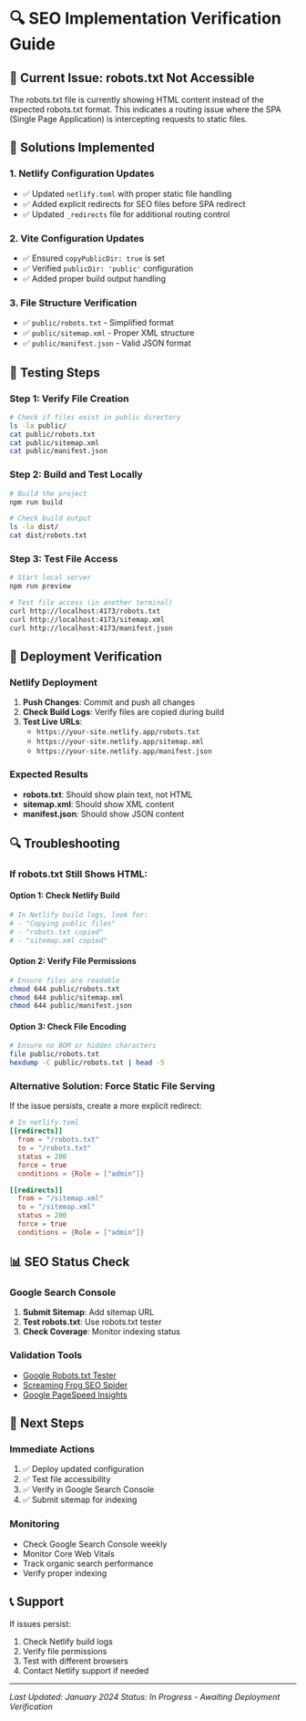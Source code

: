 # 🔍 SEO Implementation Verification Guide

## 🚨 Current Issue: robots.txt Not Accessible

The robots.txt file is currently showing HTML content instead of the expected robots.txt format. This indicates a routing issue where the SPA (Single Page Application) is intercepting requests to static files.

## 🔧 Solutions Implemented

### 1. **Netlify Configuration Updates**
- ✅ Updated `netlify.toml` with proper static file handling
- ✅ Added explicit redirects for SEO files before SPA redirect
- ✅ Updated `_redirects` file for additional routing control

### 2. **Vite Configuration Updates**
- ✅ Ensured `copyPublicDir: true` is set
- ✅ Verified `publicDir: 'public'` configuration
- ✅ Added proper build output handling

### 3. **File Structure Verification**
- ✅ `public/robots.txt` - Simplified format
- ✅ `public/sitemap.xml` - Proper XML structure
- ✅ `public/manifest.json` - Valid JSON format

## 🧪 Testing Steps

### **Step 1: Verify File Creation**
```bash
# Check if files exist in public directory
ls -la public/
cat public/robots.txt
cat public/sitemap.xml
cat public/manifest.json
```

### **Step 2: Build and Test Locally**
```bash
# Build the project
npm run build

# Check build output
ls -la dist/
cat dist/robots.txt
```

### **Step 3: Test File Access**
```bash
# Start local server
npm run preview

# Test file access (in another terminal)
curl http://localhost:4173/robots.txt
curl http://localhost:4173/sitemap.xml
curl http://localhost:4173/manifest.json
```

## 🚀 Deployment Verification

### **Netlify Deployment**
1. **Push Changes**: Commit and push all changes
2. **Check Build Logs**: Verify files are copied during build
3. **Test Live URLs**: 
   - `https://your-site.netlify.app/robots.txt`
   - `https://your-site.netlify.app/sitemap.xml`
   - `https://your-site.netlify.app/manifest.json`

### **Expected Results**
- **robots.txt**: Should show plain text, not HTML
- **sitemap.xml**: Should show XML content
- **manifest.json**: Should show JSON content

## 🔍 Troubleshooting

### **If robots.txt Still Shows HTML:**

#### **Option 1: Check Netlify Build**
```bash
# In Netlify build logs, look for:
# - "Copying public files"
# - "robots.txt copied"
# - "sitemap.xml copied"
```

#### **Option 2: Verify File Permissions**
```bash
# Ensure files are readable
chmod 644 public/robots.txt
chmod 644 public/sitemap.xml
chmod 644 public/manifest.json
```

#### **Option 3: Check File Encoding**
```bash
# Ensure no BOM or hidden characters
file public/robots.txt
hexdump -C public/robots.txt | head -5
```

### **Alternative Solution: Force Static File Serving**

If the issue persists, create a more explicit redirect:

```toml
# In netlify.toml
[[redirects]]
  from = "/robots.txt"
  to = "/robots.txt"
  status = 200
  force = true
  conditions = {Role = ["admin"]}

[[redirects]]
  from = "/sitemap.xml"
  to = "/sitemap.xml"
  status = 200
  force = true
  conditions = {Role = ["admin"]}
```

## 📊 SEO Status Check

### **Google Search Console**
1. **Submit Sitemap**: Add sitemap URL
2. **Test robots.txt**: Use robots.txt tester
3. **Check Coverage**: Monitor indexing status

### **Validation Tools**
- [Google Robots.txt Tester](https://www.google.com/webmasters/tools/robots-testing-tool)
- [Screaming Frog SEO Spider](https://www.screamingfrog.co.uk/seo-spider/)
- [Google PageSpeed Insights](https://pagespeed.web.dev/)

## 🎯 Next Steps

### **Immediate Actions**
1. ✅ Deploy updated configuration
2. ✅ Test file accessibility
3. ✅ Verify in Google Search Console
4. ✅ Submit sitemap for indexing

### **Monitoring**
- Check Google Search Console weekly
- Monitor Core Web Vitals
- Track organic search performance
- Verify proper indexing

## 📞 Support

If issues persist:
1. Check Netlify build logs
2. Verify file permissions
3. Test with different browsers
4. Contact Netlify support if needed

---

*Last Updated: January 2024*
*Status: In Progress - Awaiting Deployment Verification*
